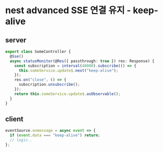 # nest advanced SSE 연결 유지 - keep-alive

## server

```ts
export class SomeController {
  @Sse()
  async statusMonitor(@Res({ passthrough: true }) res: Response) {
    const subscription = interval(40000).subscribe(() => {
      this.someService.update$.next("keep-alive");
    });
    res.on("close", () => {
      subscription.unsubscribe();
    });
    return this.someService.update$.asObservable();
  }
}
```

## client

```ts
eventSource.onmessage = async event => {
  if (event.data === "keep-alive") return;
  // logic..
};
```
